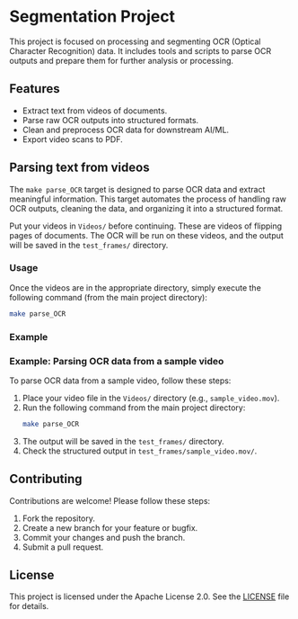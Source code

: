 # Segmentation Project

This project is focused on processing and segmenting OCR (Optical Character Recognition) data. It includes tools and scripts to parse OCR outputs and prepare them for further analysis or processing.

## Features

- Extract text from videos of documents.
- Parse raw OCR outputs into structured formats.
- Clean and preprocess OCR data for downstream AI/ML.
- Export video scans to PDF.

## Parsing text from videos

The `make parse_OCR` target is designed to parse OCR data and extract meaningful information. This target automates the process of handling raw OCR outputs, cleaning the data, and organizing it into a structured format.

Put your videos in `Videos/` before continuing. These are videos of flipping pages of documents. The OCR will be run on these videos, and the output will be saved in the `test_frames/` directory.

### Usage

Once the videos are in the appropriate directory, simply execute the following command (from the main project directory):
```bash
make parse_OCR
```

### Example

### Example: Parsing OCR data from a sample video

To parse OCR data from a sample video, follow these steps:

1. Place your video file in the `Videos/` directory (e.g., `sample_video.mov`).
2. Run the following command from the main project directory:
    ```bash
    make parse_OCR
    ```
3. The output will be saved in the `test_frames/` directory.
4. Check the structured output in `test_frames/sample_video.mov/`.

## Contributing

Contributions are welcome! Please follow these steps:

1. Fork the repository.
2. Create a new branch for your feature or bugfix.
3. Commit your changes and push the branch.
4. Submit a pull request.

## License

This project is licensed under the Apache License 2.0. See the [LICENSE](LICENSE) file for details.
